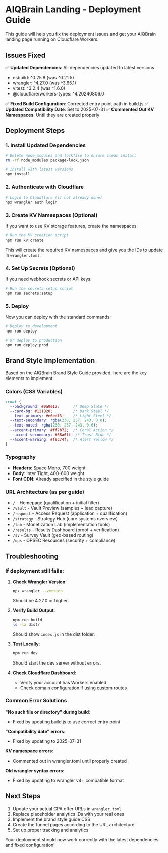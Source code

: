 # AIQBrain Landing - Deployment Guide

This guide will help you fix the deployment issues and get your AIQBrain landing page running on Cloudflare Workers.

## Issues Fixed

✅ **Updated Dependencies**: All dependencies updated to latest versions
- esbuild: ^0.25.8 (was ^0.21.5)
- wrangler: ^4.27.0 (was ^3.65.1) 
- vitest: ^3.2.4 (was ^1.6.0)
- @cloudflare/workers-types: ^4.20240806.0

✅ **Fixed Build Configuration**: Corrected entry point path in build.js
✅ **Updated Compatibility Date**: Set to 2025-07-31
✅ **Commented Out KV Namespaces**: Until they are created properly

## Deployment Steps

### 1. Install Updated Dependencies

```bash
# Delete node_modules and lockfile to ensure clean install
rm -rf node_modules package-lock.json

# Install with latest versions
npm install
```

### 2. Authenticate with Cloudflare

```bash
# Login to Cloudflare (if not already done)
npx wrangler auth login
```

### 3. Create KV Namespaces (Optional)

If you want to use KV storage features, create the namespaces:

```bash
# Run the KV creation script
npm run kv:create
```

This will create the required KV namespaces and give you the IDs to update in `wrangler.toml`.

### 4. Set Up Secrets (Optional)

If you need webhook secrets or API keys:

```bash
# Run the secrets setup script
npm run secrets:setup
```

### 5. Deploy

Now you can deploy with the standard commands:

```bash
# Deploy to development
npm run deploy

# Or deploy to production
npm run deploy:prod
```

## Brand Style Implementation

Based on the AIQBrain Brand Style Guide provided, here are the key elements to implement:

### Colors (CSS Variables)
```css
:root {
  --background: #0a0e12;      /* Deep Slate */
  --card-bg: #121820;         /* Dark Steel */
  --text-primary: #e6edf3;    /* Light Steel */
  --text-secondary: rgba(230, 237, 243, 0.8);
  --text-muted: rgba(230, 237, 243, 0.6);
  --accent-primary: #ff7b72;  /* Coral Action */
  --accent-secondary: #58a6ff; /* Trust Blue */
  --accent-warning: #f9c74f;  /* Alert Yellow */
}
```

### Typography
- **Headers**: Space Mono, 700 weight
- **Body**: Inter Tight, 400-600 weight
- **Font CDN**: Already specified in the style guide

### URL Architecture (as per guide)
- `/` - Homepage (qualification + initial filter)
- `/vault` - Vault Preview (samples + lead capture)
- `/request` - Access Request (application + qualification)
- `/strategy` - Strategy Hub (core systems overview)
- `/lab` - Monetization Lab (implementation tools)
- `/results` - Results Dashboard (proof + verification)
- `/sv` - Survey Vault (geo-based routing)
- `/ops` - OPSEC Resources (security + compliance)

## Troubleshooting

### If deployment still fails:

1. **Check Wrangler Version**:
   ```bash
   npx wrangler --version
   ```
   Should be 4.27.0 or higher.

2. **Verify Build Output**:
   ```bash
   npm run build
   ls -la dist/
   ```
   Should show `index.js` in the dist folder.

3. **Test Locally**:
   ```bash
   npm run dev
   ```
   Should start the dev server without errors.

4. **Check Cloudflare Dashboard**:
   - Verify your account has Workers enabled
   - Check domain configuration if using custom routes

### Common Error Solutions

**"No such file or directory" during build**:
- Fixed by updating build.js to use correct entry point

**"Compatibility date" errors**:
- Fixed by updating to 2025-07-31

**KV namespace errors**:
- Commented out in wrangler.toml until properly created

**Old wrangler syntax errors**:
- Fixed by updating to wrangler v4+ compatible format

## Next Steps

1. Update your actual CPA offer URLs in `wrangler.toml`
2. Replace placeholder analytics IDs with your real ones
3. Implement the brand style guide CSS
4. Create the funnel pages according to the URL architecture
5. Set up proper tracking and analytics

Your deployment should now work correctly with the latest dependencies and fixed configuration!
